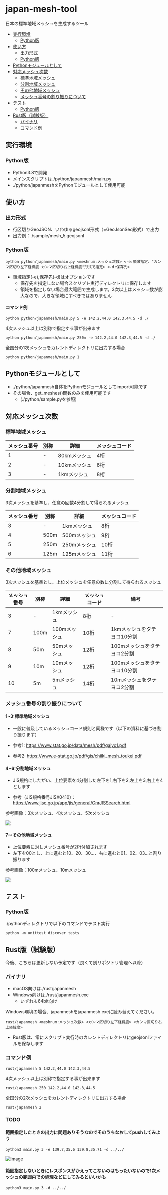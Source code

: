 # japan-mesh-tool

日本の標準地域メッシュを生成するツール

<!-- TOC -->

- [実行環境](#実行環境)
    - [Python版](#python版)
- [使い方](#使い方)
    - [出力形式](#出力形式)
    - [Python版](#python版-1)
- [Pythonモジュールとして](#pythonモジュールとして)
- [対応メッシュ次数](#対応メッシュ次数)
    - [標準地域メッシュ](#標準地域メッシュ)
    - [分割地域メッシュ](#分割地域メッシュ)
    - [その他地域メッシュ](#その他地域メッシュ)
    - [メッシュ番号の割り振りについて](#メッシュ番号の割り振りについて)
- [テスト](#テスト)
    - [Python版](#python版-2)
- [Rust版（試験版）](#rust版試験版)
    - [バイナリ](#バイナリ)
    - [コマンド例](#コマンド例)

<!-- /TOC -->

## 実行環境

### Python版
- Python3.8で開発
- メインスクリプトは./python/japanmesh/main.py
- ./python/japanmeshをPythonモジュールとして使用可能


## 使い方

### 出力形式

- 行区切りGeoJSON、いわゆるgeojsonl形式（=GeoJsonSeq形式）で出力
- 出力例：./sample/mesh_5.geojsonl

### Python版

```
python python/japanmesh/main.py <meshnum:メッシュ次数> <-e:領域指定、"カンマ区切り左下経緯度 カンマ区切り右上経緯度"形式で指定> <-d:保存先>
```

- 領域指定(-e),保存先(-d)はオプションです
    - 保存先を指定しない場合スクリプト実行ディレクトリに保存します
    - 領域を指定しない場合最大範囲で生成します。3次以上はメッシュ数が膨大なので、大きな領域にすべきではありません


#### コマンド例

```
python python/japanmesh/main.py 5 -e 142.2,44.0 142.3,44.5 -d ./
```

4次メッシュ以上は別称で指定する事が出来ます
```
python python/japanmesh/main.py 250m -e 142.2,44.0 142.3,44.5 -d ./
```

全国分の1次メッシュをカレントディレクトリに出力する場合
```
python python/japanmesh/main.py 1
```

## Pythonモジュールとして

- ./python/japanmesh自体をPythonモジュールとしてimport可能です
- その場合、get_meshes()関数のみを使用可能です
    - (./python/sample.pyを参照)


## 対応メッシュ次数

### 標準地域メッシュ

|  メッシュ番号  |  別称  |  詳細  |  メッシュコード  |
| ---- | ---- | ---- | ---- |
|  1  |  -  |  80kmメッシュ |  4桁  |
|  2  |  -  |  10kmメッシュ |  6桁  |
|  3  |  -  |  1kmメッシュ  |  8桁  |

### 分割地域メッシュ

3次メッシュを基準し、任意の回数4分割して得られるメッシュ

|  メッシュ番号  |  別称  |  詳細  |  メッシュコード  |
| ---- | ---- | ---- | ---- |
|  3  |  -  |  1kmメッシュ  |  8桁  |
|  4  |  500m  |  500mメッシュ |  9桁  |
|  5  |  250m  |  250mメッシュ |  10桁  |
|  6  |  125m  |  125mメッシュ |  11桁  |

### その他地域メッシュ

3次メッシュを基準とし、上位メッシュを任意の数に分割して得られるメッシュ

|  メッシュ番号  |  別称  |  詳細  |  メッシュコード  |  備考  |
| ---- | ---- | ---- | ---- | ---- |
|  3  |  -  |  1kmメッシュ  |  8桁  |  -  |
|  7  |  100m  |  100mメッシュ |  10桁  |  1kmメッシュをタテヨコ10分割  |
|  8  |  50m  |  50mメッシュ  |  12桁  |  100mメッシュをタテヨコ2分割  |
|  9  |  10m  |  10mメッシュ  |  12桁  |  100mメッシュをタテヨコ10分割  |
|  10  |  5m  |  5mメッシュ  |  14桁  |  10mメッシュをタテヨコ2分割  |


### メッシュ番号の割り振りについて

#### 1~3:標準地域メッシュ

- 一般に普及しているメッシュコード規則と同様です（以下の資料に基づき割り振ります）

- 参考1: https://www.stat.go.jp/data/mesh/pdf/gaiyo1.pdf

- 参考2: https://www.e-stat.go.jp/pdf/gis/chiiki_mesh_toukei.pdf

#### 4~6:分割地域メッシュ

- JIS規格にしたがい、上位要素を4分割した左下を1,右下を2,左上を3,右上を4とします

- 参考（JIS規格番号JISX0410）：<https://www.jisc.go.jp/app/jis/general/GnrJISSearch.html>


参考画像：3次メッシュ、4次メッシュ、5次メッシュ

<img src="./imgs/01.png">


#### 7~:その他地域メッシュ

- 上位要素に対しメッシュ番号が2桁付加されます
- 左下を00とし、上に進むと10、20、30…、右に進むと01、02、03…と割り振ります

参考画像：100mメッシュ、10mメッシュ

<img src="./imgs/02.png">

## テスト

### Python版
./pythonディレクトリで以下のコマンドでテスト実行

```shell
python -m unittest discover tests
```


## Rust版（試験版）

今後、こちらは更新しない予定です（良くて別リポジトリ管理へ以降）

### バイナリ
- macOS向けは./rust/japanmesh
- Windows向けは./rust/japanmesh.exe
    - いずれも64bit向け


Windows環境の場合、japanmeshをjapanmesh.exeに読み替えてください。

```
rust/japanmesh <meshnum:メッシュ次数> <カンマ区切り左下経緯度> <カンマ区切り右上経緯度>
```

- Rust版は、常にスクリプト実行時のカレントディレクトリにgeojsonlファイルを保存します


### コマンド例

```
rust/japanmesh 5 142.2,44.0 142.3,44.5
```

4次メッシュ以上は別称で指定する事が出来ます
```
rust/japanmesh 250 142.2,44.0 142.3,44.5
```

全国分の2次メッシュをカレントディレクトリに出力する場合
```
rust/japanmesh 2
```

### TODO
#### 範囲指定したときの出力に問題ありそうなのでそのうちなおしてpushしてみよう

```
python3 main.py 3 -e 139.7,35.6 139.8,35.71 -d ../../
```

![image](https://user-images.githubusercontent.com/4912401/147580217-3f33040a-fab7-40cf-bb82-4d767f33cf7c.png)


#### 範囲指定しないときにレスポンスがかえってこないのはもったいないので1次メッシュの範囲内での処理などにしてみるといいかも

```
python3 main.py 3 -d ../../
```

